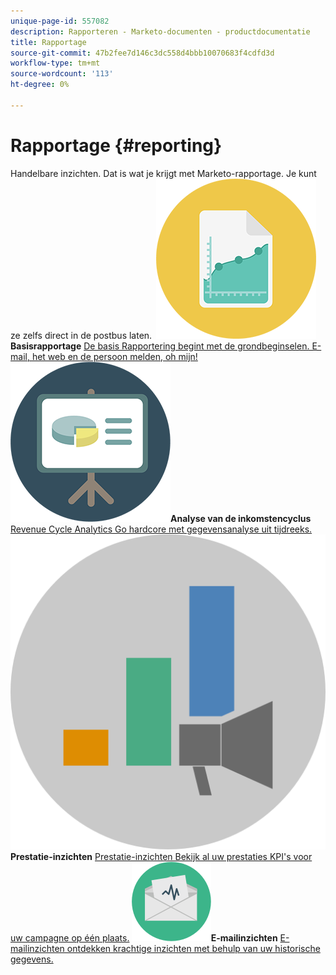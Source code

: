```yaml
---
unique-page-id: 557082
description: Rapporteren - Marketo-documenten - productdocumentatie
title: Rapportage
source-git-commit: 47b2fee7d146c3dc558d4bbb10070683f4cdfd3d
workflow-type: tm+mt
source-wordcount: '113'
ht-degree: 0%

---
```



# Rapportage {#reporting}

Handelbare inzichten. Dat is wat je krijgt met Marketo-rapportage. Je kunt ze zelfs direct in de postbus laten.
**&#x200B; ![Basisrapportage](assets/documents-bookmarks-17.png)Basisrapportage** [De basis Rapportering begint met de grondbeginselen. E-mail, het web en de persoon melden, oh mijn!](https://docs.marketo.com/display/DOCS/Basic+Reporting)     **&#x200B; ![Analyse van inkomstencyclus](assets/seo-08.png)Analyse van de inkomstencyclus** [Revenue Cycle Analytics Go hardcore met gegevensanalyse uit tijdreeks.](https://docs.marketo.com/display/DOCS/Revenue+Cycle+Analytics)     **&#x200B; ![Prestatie-inzichten](assets/mpi-for-docs-2x.png)Prestatie-inzichten** [Prestatie-inzichten Bekijk al uw prestaties KPI&#39;s voor uw campagne op één plaats.](https://docs.marketo.com/display/DOCS/Marketing+Performance+Insights)     **&#x200B; ![E-mailinzichten](assets/email-insights.png)E-mailinzichten** [E-mailinzichten ontdekken krachtige inzichten met behulp van uw historische gegevens.](https://docs.marketo.com/display/DOCS/Email+Insights)